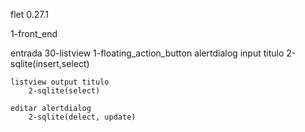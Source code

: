 flet 0.27.1

1-front_end

entrada 
    30-listview
    1-floating_action_button 
    alertdialog input titulo
        2-sqlite(insert,select)

    listview output titulo
        2-sqlite(select)

    editar alertdialog
        2-sqlite(delect, update)